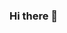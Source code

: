 ### Hi there 👋

<!--
**Sayed-Nabil-Habib/Sayed-Nabil-Habib** is a ✨ _special_ ✨ repository because its `README.md` (this file) appears on your GitHub profile.

Here are some ideas to get you started:

- 🔭 I’m currently working on my Portfolio 1 
- 🌱 I’m currently learning JavaScript
- 👯 I’m looking to collaborate on all my projects
- 🤔 I’m looking for help on my learning, always good to learn more
- 💬 Ask me about anything you wonder 
- 📫 How to reach me: nabilhabib2015@yahoo.com

-->
